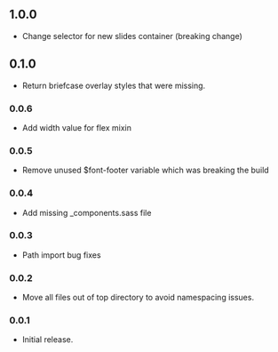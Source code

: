 ## 1.0.0
* Change selector for new slides container (breaking change)

## 0.1.0
* Return briefcase overlay styles that were missing.

### 0.0.6
* Add width value for flex mixin

### 0.0.5
* Remove unused $font-footer variable which was breaking the build

### 0.0.4
* Add missing _components.sass file

### 0.0.3
* Path import bug fixes

### 0.0.2
* Move all files out of top directory to avoid namespacing issues.
 
### 0.0.1
* Initial release.
